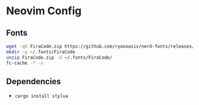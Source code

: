 # Neovim Config

## Fonts

```bash
wget -qO FiraCode.zip https://github.com/ryanoasis/nerd-fonts/releases/download/v2.1.0/FiraCode.zip
mkdir -p ~/.fonts/FiraCode
unzip FiraCode.zip -d ~/.fonts/FiraCode/
fc-cache -f -v
```

## Dependencies

- `cargo install stylua`

